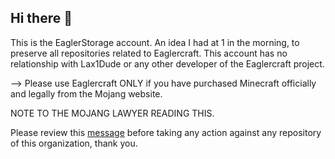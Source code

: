 ## Hi there 👋
This is the EaglerStorage account. An idea I had at 1 in the morning, to preserve all repositories related to Eaglercraft.
This account has no relationship with Lax1Dude or any other developer of the Eaglercraft project.

--> Please use Eaglercraft ONLY if you have purchased Minecraft officially and legally from the Mojang website.


NOTE TO THE MOJANG LAWYER READING THIS.

Please review this [message](https://github.com/EaglerStorage/.github/blob/main/MessageforMojang.md) before taking any action against any repository of this organization, thank you.
